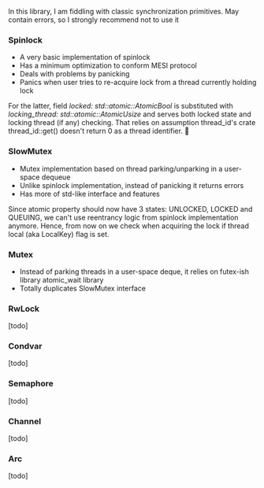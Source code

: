 In this library, I am fiddling with classic synchronization primitives. May contain errors, so I strongly recommend not to use it 

### Spinlock
- A very basic implementation of spinlock
- Has a minimum optimization to conform MESI protocol
- Deals with problems by panicking
- Panics when user tries to re-acquire lock from a thread currently holding lock

For the latter, field _locked: std::atomic::AtomicBool_ is substituted with _locking_thread: std::atomic::AtomicUsize_ and serves both locked state and locking thread (if any) checking. That relies on assumption thread_id's crate thread_id::get() doesn't return 0 as a thread identifier. 🙂

### SlowMutex
- Mutex implementation based on thread parking/unparking in a user-space dequeue
- Unlike spinlock implementation, instead of panicking it returns errors
- Has more of std-like interface and features

Since atomic property should now have 3 states: UNLOCKED, LOCKED and QUEUING, we can't use reentrancy logic from spinlock implementation anymore. Hence, from now on we check when acquiring the lock if thread local (aka LocalKey) flag is set.

### Mutex
- Instead of parking threads in a user-space deque, it relies on futex-ish library atomic_wait library
- Totally duplicates SlowMutex interface

### RwLock
[todo]


### Condvar 
[todo]

### Semaphore
[todo]

### Channel
[todo]

### Arc
[todo]